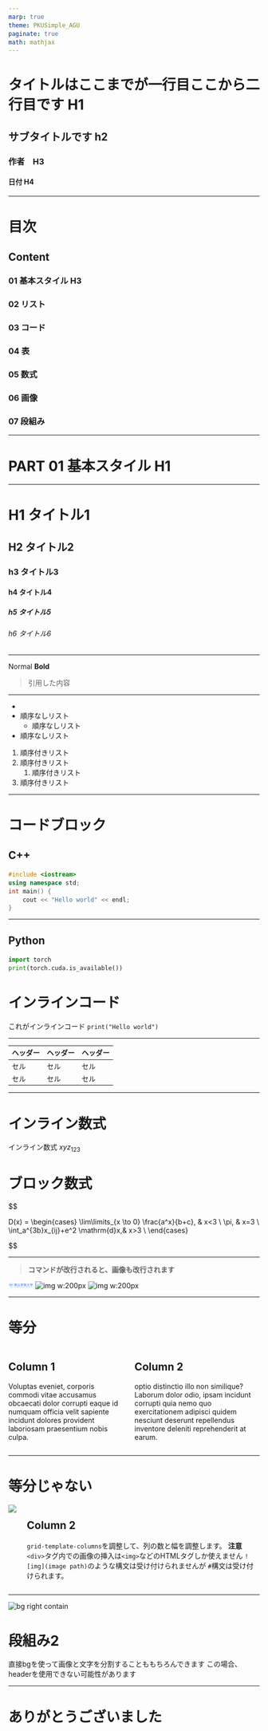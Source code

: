 ```yaml
---
marp: true
theme: PKUSimple_AGU
paginate: true
math: mathjax
---
```

<!-- 
_class: title 
_paginate: false
-->
# タイトルはここまでが一行目ここから二行目です H1
<!-- # ここにタイトルを入力してください。 -->
## サブタイトルです  h2
### 作者　H3
#### 日付 H4

---
<!-- 
_class: content
_paginate: false 
-->
# 目次
## Content 
### **01** 基本スタイル H3
### **02** リスト
### **03** コード
### **04** 表
### **05** 数式
### **06** 画像
### **07** 段組み

---
<!-- _class: chapter-->
# **PART 01** 基本スタイル H1

---
<!-- _header: headerでタイトルを追加-->
# H1 タイトル1
## H2 タイトル2
### h3 タイトル3
#### h4 タイトル4
##### h5 タイトル5
###### h6 タイトル6


---
<!-- _header: headerでタイトルを追加-->
Normal
**Bold**

> 引用した内容

<!-- _footer: footerで参考文献などを追加 -->

---
<!-- _header: リスト-->

- 
- 順序なしリスト
  - 順序なしリスト
- 順序なしリスト

1. 順序付きリスト
2. 順序付きリスト
   1. 順序付きリスト
3. 順序付きリスト
   

---
<!-- _header: コード-->
# コードブロック
## C++
```C++
#include <iostream>
using namespace std;
int main() {
    cout << "Hello world" << endl;
}
```
---
<!-- _header: コード-->
## Python
```python
import torch
print(torch.cuda.is_available())
```

# インラインコード
これがインラインコード `print("Hello world")` 


<!--_footer: footertest-->
---
<!--_header: 表-->

| ヘッダー | ヘッダー | ヘッダー |
| -------- | -------- | -------- |
| セル     | セル     | セル     |
| セル     | セル     | セル     |

---
<!--_header: 数式-->
# インライン数式
インライン数式 $xyz_{123}$
# ブロック数式

$$

D(x) = \begin{cases}
\lim\limits_{x \to 0} \frac{a^x}{b+c}, & x<3 \\
\pi, & x=3 \\
\int_a^{3b}x_{ij}+e^2 \mathrm{d}x,& x>3 \\
\end{cases} 

$$

---
<!-- _header: 画像-->
>**コマンドが改行されると、画像も改行されます**

![img h:130px](images/PKUlogo_long_aogaku.svg) ![img w:200px](images/kenkyu_woman_seikou.png)
![img w:200px](images/kenkyu_woman_seikou.png)

---
<!--
_header: 段組み
_class: split
 -->
# 等分
<div class=columns>
<div>

## Column 1

Voluptas eveniet, corporis commodi vitae accusamus obcaecati dolor corrupti eaque id numquam officia velit sapiente incidunt dolores provident laboriosam praesentium nobis culpa.

</div>

<div>

## Column 2

optio distinctio illo non similique? Laborum dolor odio, ipsam incidunt corrupti quia nemo quo exercitationem adipisci quidem nesciunt deserunt repellendus inventore deleniti reprehenderit at earum.

</div>
</div>

---
<!--
_header: 段組み
_class: split
 -->
# 等分じゃない
<div class=columns style="grid-template-columns: 30% 70%">
  <div>
    <img src="./images/sample_thss_img.png" width=100% >
  </div>
  <div>

  ## Column 2
  `grid-template-columns`を調整して、列の数と幅を調整します。
  **注意** 
  `<div>`タグ内での画像の挿入は`<img>`などのHTMLタグしか使えません
  `![img](image path)`のような構文は受け付けられませんが
  `#`構文は受け付けられます。
  </div>
</div>

---
![bg right contain](./images/sample_thss_img.png)
# 段組み2
直接bgを使って画像と文字を分割することももちろんできます
この場合、headerを使用できない可能性があります

---
<!--
_class: title
_paginate: false-->
# ありがとうございました